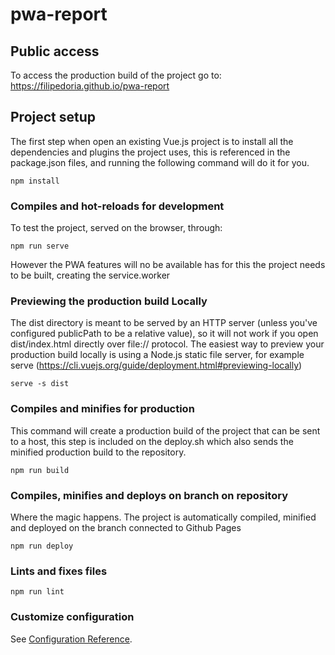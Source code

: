 # pwa-report

## Public access

To access the production build of the project go to:
https://filipedoria.github.io/pwa-report

## Project setup
The first step when open an existing Vue.js project is to install all the dependencies and plugins the project uses, this is referenced in the package.json files, and running the following command will do it for you.
```
npm install
```

### Compiles and hot-reloads for development
To test the project, served on the browser, through:
```
npm run serve
```
However the PWA features will no be available has for this the project needs to be built, creating the service.worker

### Previewing the production build Locally
The dist directory is meant to be served by an HTTP server (unless you've configured publicPath to be a relative value), so it will not work if you open dist/index.html directly over file:// protocol. The easiest way to preview your production build locally is using a Node.js static file server, for example serve (https://cli.vuejs.org/guide/deployment.html#previewing-locally)
```
serve -s dist
```

### Compiles and minifies for production
This command will create a production build of the project that can be sent to a host, this step is included on the deploy.sh which also sends the minified production build to the repository.
```
npm run build
```

### Compiles, minifies and deploys on branch on repository
Where the magic happens.
The project is automatically compiled, minified and deployed on the branch connected to Github Pages
```
npm run deploy
``` 

### Lints and fixes files
```
npm run lint
```

### Customize configuration
See [Configuration Reference](https://cli.vuejs.org/config/).
